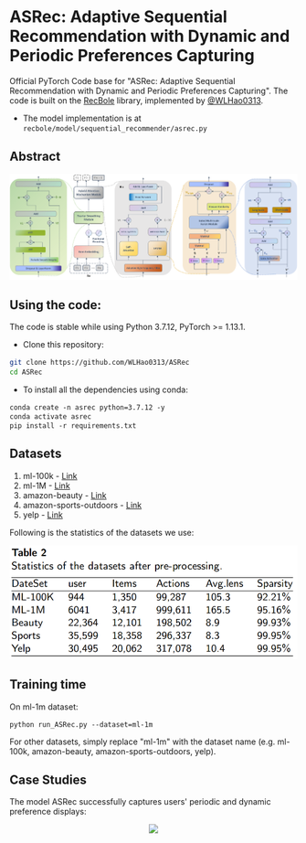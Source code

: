 # ASRec: Adaptive Sequential Recommendation with Dynamic and Periodic Preferences Capturing
Official PyTorch Code base for "ASRec: Adaptive Sequential Recommendation with Dynamic and Periodic Preferences Capturing". The code is built on the [RecBole](https://github.com/RUCAIBox/RecBole) library, implemented by [@WLHao0313](https://github.com/WLHao0313).

* The model implementation is at `recbole/model/sequential_recommender/asrec.py`

## Abstract


<p align="center">
  <img src="figs/ASRec.PNG"/>
</p>



## Using the code:
The code is stable while using Python 3.7.12, PyTorch >= 1.13.1.
- Clone this repository:
```bash
git clone https://github.com/WLHao0313/ASRec
cd ASRec
```
- To install all the dependencies using conda:
```
conda create -n asrec python=3.7.12 -y
conda activate asrec
pip install -r requirements.txt
```

## Datasets
1) ml-100k - [Link](https://recbole.s3-accelerate.amazonaws.com/ProcessedDatasets/MovieLens/ml-100k.zip)
2) ml-1M - [Link](https://recbole.s3-accelerate.amazonaws.com/ProcessedDatasets/MovieLens/ml-1m.zip)
3) amazon-beauty - [Link](https://recbole.s3-accelerate.amazonaws.com/ProcessedDatasets/Amazon_ratings/Amazon_Beauty.zip)
4) amazon-sports-outdoors - [Link](https://recbole.s3-accelerate.amazonaws.com/ProcessedDatasets/Amazon_ratings/Amazon_Sports_and_Outdoors.zip)
5) yelp - [Link](https://recbole.s3-accelerate.amazonaws.com/ProcessedDatasets/Yelp/yelp.zip)

Following is the statistics of the datasets we use:
<p align="center">
  <img src="figs/datasets.png"/>
</p>

## Training time
On ml-1m dataset:
```
python run_ASRec.py --dataset=ml-1m
```
For other datasets, simply replace "ml-1m" with the dataset name (e.g. ml-100k, amazon-beauty, amazon-sports-outdoors, yelp).

## Case Studies
The model ASRec successfully captures users' periodic and dynamic preference displays:
<p align="center">
  <img src="figs/case.png"/>
</p>
